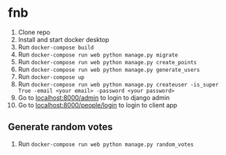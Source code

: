 # fnb

1. Clone repo
1. Install and start docker desktop
1. Run `docker-compose build`
1. Run `docker-compose run web python manage.py migrate`
1. Run `docker-compose run web python manage.py create_points`
1. Run `docker-compose run web python manage.py generate_users`
1. Run `docker-compose up`
1. Run `docker-compose run web python manage.py createuser -is_super True -email <your email> -password <your password>`
1. Go to <localhost:8000/admin> to login to django admin
1. Go to <localhost:8000/people/login> to login to client app

## Generate random votes

1. Run `docker-compose run web python manage.py random_votes`
